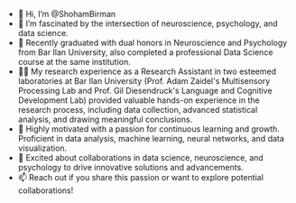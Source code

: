 - 👋 Hi, I’m @ShohamBirman
- 👀 I’m fascinated by the intersection of neuroscience, psychology, and data science.
- 🌱 Recently graduated with dual honors in Neuroscience and Psychology from Bar Ilan University, also completed a professional Data Science course at the same institution.
- 🔬💡 My research experience as a Research Assistant in two esteemed laboratories at Bar Ilan University (Prof. Adam Zaidel's Multisensory Processing Lab and Prof. Gil Diesendruck's Language and Cognitive Development Lab) provided valuable hands-on experience in the research process, including data collection, advanced statistical analysis, and drawing meaningful conclusions.
- 🚀 Highly motivated with a passion for continuous learning and growth. Proficient in data analysis, machine learning, neural networks, and data visualization.
- 🎯 Excited about collaborations in data science, neuroscience, and psychology to drive innovative solutions and advancements.
- 📫 Reach out if you share this passion or want to explore potential collaborations!


<!---
ShohamBirman/ShohamBirman is a ✨ special ✨ repository because its `README.md` (this file) appears on your GitHub profile.
You can click the Preview link to take a look at your changes.
--->
